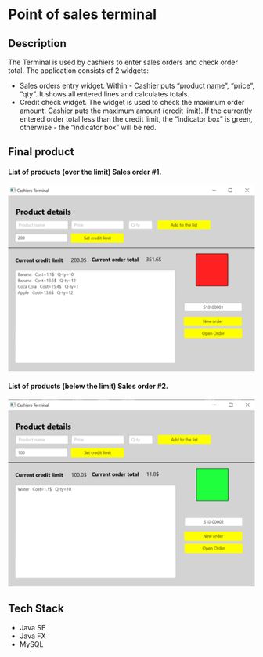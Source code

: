 # Point of sales terminal

## Description 

The Terminal is used by cashiers to enter sales orders and check order total. 
The application consists of 2 widgets:
 - Sales orders entry widget.
    Within - Cashier puts “product name”, “price”, “qty”. It shows all entered lines and calculates totals.
 - Credit check widget.
    The widget is used to check the maximum order amount. Cashier puts the maximum amount (credit limit). If the currently entered order total less than the credit limit, the “indicator box” is green, otherwise - the “indicator box” will be red.
## Final product

#### List of products (over the limit) Sales order #1.
!["Screenshot of list of products (over the limit) Sales order #1 page."](https://github.com/VasylTykhomyrov/cashiers-terminal/blob/master/src/main/docs/List%20of%20products%20(over%20the%20limit)%20Sales%20order%201.PNG?raw=true)

#### List of products (below the limit) Sales order #2.
!["Screenshot of list of products (below the limit) Sales order #2 page."](https://github.com/VasylTykhomyrov/cashiers-terminal/blob/master/src/main/docs/List%20of%20products%20(below%20the%20limit)%20Sales%20order%202.PNG?raw=true)

## Tech Stack
- Java SE
- Java FX
- MySQL